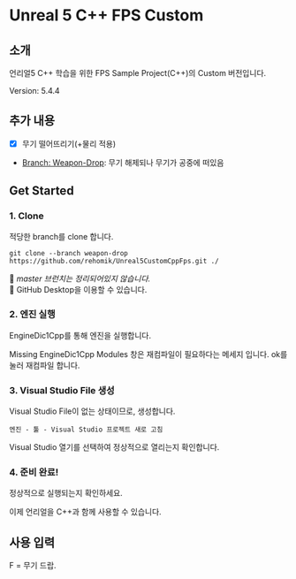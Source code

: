 # Unreal 5 C++ FPS Custom

## 소개

언리얼5 C++ 학습을 위한 FPS Sample Project(C++)의 Custom 버전입니다.

Version: 5.4.4

## 추가 내용
- [x] 무기 떨어뜨리기(+물리 적용)
- [Branch: Weapon-Drop](https://github.com/rehomik/Unreal5CustomCppFps/tree/weapon-drop): 무기 해제되나 무기가 공중에 떠있음

## Get Started

### 1. Clone

적당한 branch를 clone 합니다.

```
git clone --branch weapon-drop https://github.com/rehomik/Unreal5CustomCppFps.git ./
```

🙌 _master 브런치는 정리되어있지 않습니다._<br>
🙌 GitHub Desktop을 이용할 수 있습니다.

### 2. 엔진 실행

EngineDic1Cpp를 통해 엔진을 실행합니다.

Missing EngineDic1Cpp Modules 창은 재컴파일이 필요하다는 메세지 입니다. ok를 눌러 재컴파일 합니다.

### 3. Visual Studio File 생성

Visual Studio File이 없는 상태이므로, 생성합니다.

    엔진 - 툴 - Visual Studio 프로젝트 새로 고침

Visual Studio 열기를 선택하여 정상적으로 열리는지 확인합니다.

### 4. 준비 완료!

정상적으로 실행되는지 확인하세요.

이제 언리얼을 C++과 함께 사용할 수 있습니다.

## 사용 입력

F = 무기 드랍.